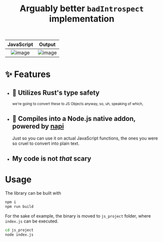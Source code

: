 <h1 align="center">Arguably better <code>badIntrospect</code> implementation</h1>
</br>

JavaScript                                                                                 |  Output
:-----------------------------------------------------------------------------------------:|:-----------------------------------------------------------------------------------------:
![image](https://github.com/user-attachments/assets/486636c7-3263-4c6c-8323-1caf8b226524)  |  ![image](https://github.com/user-attachments/assets/587e52ab-ded7-4d0c-84d7-3a0619c37ba0)


# ✨ Features
* ## 🦀 Utilizes Rust's type safety
  <sub>we're going to convert these to JS Objects anyway, so, uh, speaking of which,</sub>
* ## 💠 Compiles into a Node.js native addon, powered by [napi](https://napi.rs)
  Just so you can use it on actual JavaScript functions, the ones you were so cruel to convert into plain text.
* ## My code is not _that_ scary

# Usage
The library can be built with
```bash
npm i
npm run build
```
For the sake of example, the binary is moved to `js_project` folder, where `index.js` can be executed.
```bash
cd js_project
node index.js
```
